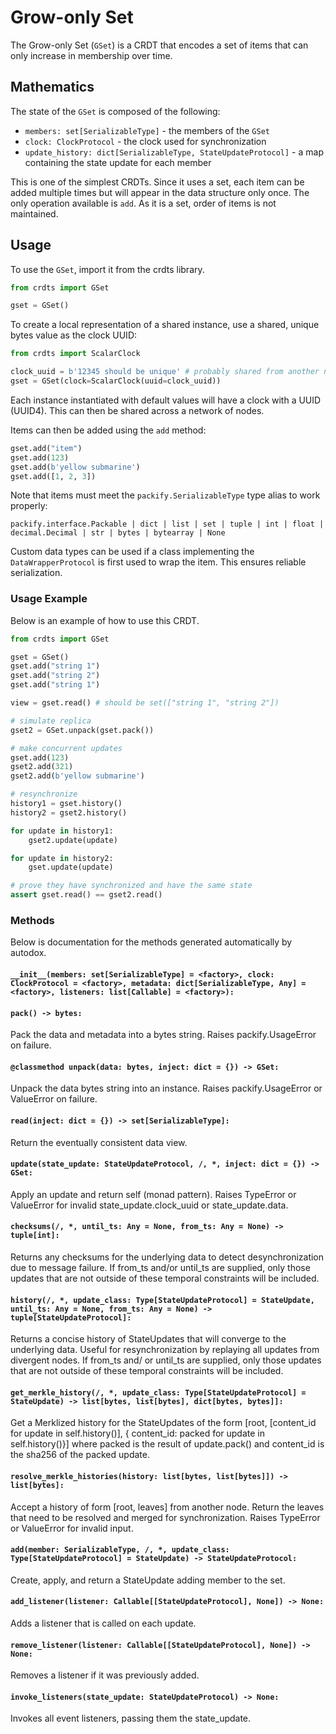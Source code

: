 # Grow-only Set

The Grow-only Set (`GSet`) is a CRDT that encodes a set of items that can only
increase in membership over time.

## Mathematics

The state of the `GSet` is composed of the following:
- `members: set[SerializableType]` - the members of the `GSet`
- `clock: ClockProtocol` - the clock used for synchronization
- `update_history: dict[SerializableType, StateUpdateProtocol]` - a map
containing the state update for each member

This is one of the simplest CRDTs. Since it uses a set, each item can be added
multiple times but will appear in the data structure only once. The only
operation available is `add`. As it is a set, order of items is not maintained.

## Usage

To use the `GSet`, import it from the crdts library.

```python
from crdts import GSet

gset = GSet()
```

To create a local representation of a shared instance, use a shared, unique
bytes value as the clock UUID:

```python
from crdts import ScalarClock

clock_uuid = b'12345 should be unique' # probably shared from another node
gset = GSet(clock=ScalarClock(uuid=clock_uuid))
```

Each instance instantiated with default values will have a clock with a UUID
(UUID4). This can then be shared across a network of nodes.

Items can then be added using the `add` method:

```python
gset.add("item")
gset.add(123)
gset.add(b'yellow submarine')
gset.add([1, 2, 3])
```

Note that items must meet the `packify.SerializableType` type alias to work properly:

`packify.interface.Packable | dict | list | set | tuple | int | float | decimal.Decimal | str | bytes | bytearray | None`

Custom data types can be used if a class implementing the `DataWrapperProtocol`
is first used to wrap the item. This ensures reliable serialization.

### Usage Example

Below is an example of how to use this CRDT.

```python
from crdts import GSet

gset = GSet()
gset.add("string 1")
gset.add("string 2")
gset.add("string 1")

view = gset.read() # should be set(["string 1", "string 2"])

# simulate replica
gset2 = GSet.unpack(gset.pack())

# make concurrent updates
gset.add(123)
gset2.add(321)
gset2.add(b'yellow submarine')

# resynchronize
history1 = gset.history()
history2 = gset2.history()

for update in history1:
    gset2.update(update)

for update in history2:
    gset.update(update)

# prove they have synchronized and have the same state
assert gset.read() == gset2.read()
```

### Methods

Below is documentation for the methods generated automatically by autodox.

#### `__init__(members: set[SerializableType] = <factory>, clock: ClockProtocol = <factory>, metadata: dict[SerializableType, Any] = <factory>, listeners: list[Callable] = <factory>):`

#### `pack() -> bytes:`

Pack the data and metadata into a bytes string. Raises packify.UsageError on
failure.

#### `@classmethod unpack(data: bytes, inject: dict = {}) -> GSet:`

Unpack the data bytes string into an instance. Raises packify.UsageError or
ValueError on failure.

#### `read(inject: dict = {}) -> set[SerializableType]:`

Return the eventually consistent data view.

#### `update(state_update: StateUpdateProtocol, /, *, inject: dict = {}) -> GSet:`

Apply an update and return self (monad pattern). Raises TypeError or ValueError
for invalid state_update.clock_uuid or state_update.data.

#### `checksums(/, *, until_ts: Any = None, from_ts: Any = None) -> tuple[int]:`

Returns any checksums for the underlying data to detect desynchronization due to
message failure. If from_ts and/or until_ts are supplied, only those updates
that are not outside of these temporal constraints will be included.

#### `history(/, *, update_class: Type[StateUpdateProtocol] = StateUpdate, until_ts: Any = None, from_ts: Any = None) -> tuple[StateUpdateProtocol]:`

Returns a concise history of StateUpdates that will converge to the underlying
data. Useful for resynchronization by replaying all updates from divergent
nodes. If from_ts and/ or until_ts are supplied, only those updates that are not
outside of these temporal constraints will be included.

#### `get_merkle_history(/, *, update_class: Type[StateUpdateProtocol] = StateUpdate) -> list[bytes, list[bytes], dict[bytes, bytes]]:`

Get a Merklized history for the StateUpdates of the form [root, [content_id for
update in self.history()], { content_id: packed for update in self.history()}]
where packed is the result of update.pack() and content_id is the sha256 of the
packed update.

#### `resolve_merkle_histories(history: list[bytes, list[bytes]]) -> list[bytes]:`

Accept a history of form [root, leaves] from another node. Return the leaves
that need to be resolved and merged for synchronization. Raises TypeError or
ValueError for invalid input.

#### `add(member: SerializableType, /, *, update_class: Type[StateUpdateProtocol] = StateUpdate) -> StateUpdateProtocol:`

Create, apply, and return a StateUpdate adding member to the set.

#### `add_listener(listener: Callable[[StateUpdateProtocol], None]) -> None:`

Adds a listener that is called on each update.

#### `remove_listener(listener: Callable[[StateUpdateProtocol], None]) -> None:`

Removes a listener if it was previously added.

#### `invoke_listeners(state_update: StateUpdateProtocol) -> None:`

Invokes all event listeners, passing them the state_update.
